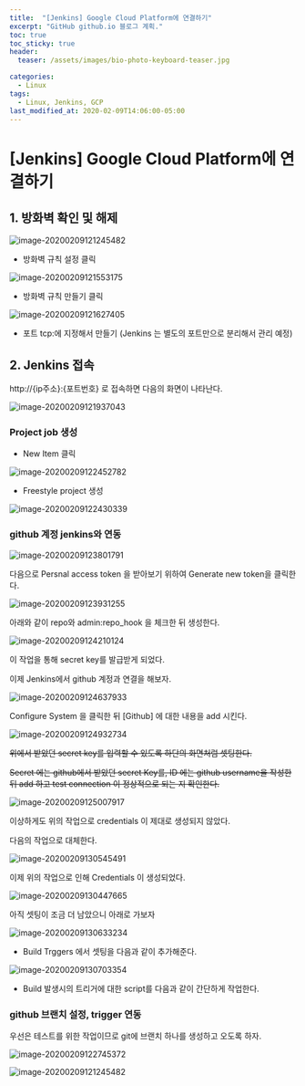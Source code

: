 ```yaml
---
title:  "[Jenkins] Google Cloud Platform에 연결하기"
excerpt: "GitHub github.io 블로그 계획."
toc: true
toc_sticky: true
header:
  teaser: /assets/images/bio-photo-keyboard-teaser.jpg

categories:
  - Linux
tags:
  - Linux, Jenkins, GCP
last_modified_at: 2020-02-09T14:06:00-05:00
---
```




# [Jenkins] Google Cloud Platform에 연결하기



## 1. 방화벽 확인 및 해제 

![image-20200209121245482](\assets\images\image-20200209121245482.png)

- 방화벽 규칙 설정 클릭 

![image-20200209121553175](\assets\images\image-20200209121553175.png)

- 방화벽 규칙 만들기 클릭 

![image-20200209121627405](\assets\images\image-20200209121627405.png)

- 포트 tcp:에 지정해서 만들기 (Jenkins 는 별도의 포트만으로 분리해서 관리 예정)



## 2. Jenkins 접속 

http://{ip주소}:{포트번호} 로 접속하면 다음의 화면이 나타난다.

![image-20200209121937043](\assets\images\image-20200209121937043.png)

### Project job 생성

- New Item 클릭

![image-20200209122452782](\assets\images\image-20200209122452782.png)

- Freestyle project 생성 

![image-20200209122430339](\assets\images\image-20200209122430339.png)

### github 계정 jenkins와 연동 

![image-20200209123801791](\assets\images\image-20200209123801791.png)

다음으로 Persnal access token 을 받아보기 위하여 Generate new token을 클릭한다.

![image-20200209123931255](\assets\images\image-20200209123931255.png)



아래와 같이 repo와 admin:repo_hook 을 체크한 뒤 생성한다.

![image-20200209124210124](\assets\images\image-20200209124210124.png)

이 작업을 통해 secret key를 발급받게 되었다.

이제 Jenkins에서 github 계정과 연결을 해보자.

![image-20200209124637933](\assets\images\image-20200209124637933.png)

Configure System 을 클릭한 뒤 [Github] 에 대한 내용을 add 시킨다.

![image-20200209124932734](\assets\images\image-20200209124932734.png)

~~위에서 받았던 secret key를 입력할 수 있도록 하단의 화면처럼 셋팅한다.~~

~~Secret 에는 github에서 받았던 secret Key를, ID 에는 github username을 작성한 뒤 add 하고 test connection 이 정상적으로 되는 지 확인한다.~~

![image-20200209125007917](\assets\images\image-20200209125007917.png)

이상하게도 위의 작업으로 credentials 이 제대로 생성되지 않았다. 

다음의 작업으로 대체한다.

![image-20200209130545491](\assets\images\image-20200209130545491.png)

이제 위의 작업으로 인해 Credentials 이 생성되었다. 

![image-20200209130447665](\assets\images\image-20200209130447665.png)

아직 셋팅이 조금 더 남았으니 아래로 가보자

![image-20200209130633234](\assets\images\image-20200209130633234.png)

- Build Trggers 에서 셋팅을 다음과 같이 추가해준다. 

![image-20200209130703354](\assets\images\image-20200209130703354.png)

- Build 발생시의 트리거에 대한 script를 다음과 같이 간단하게 작업한다. 



### github 브랜치 설정, trigger 연동

우선은 테스트를 위한 작업이므로 git에 브랜치 하나를 생성하고 오도록 하자.

![image-20200209122745372](\assets\images\image-20200209122745372.png)

![image-20200209121245482](../../assets/images/image-20200209121245482.png)


